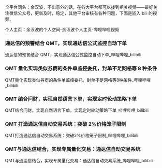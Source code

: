 全平台同名：余汉波，不出意外的话，在各大平台都可以找到相关视频——最好关注微信公众号，更新及时，稳定，其他平台审核有各种问题，下面是嵌入 bili 的视频。

个人主页：余汉波的个人空间-余汉波个人主页-哔哩哔哩视频

### 通达信的预警结合 QMT，实现通达信公式监控自动下单

通达信的预警结合 QMT，实现通达信公式监控自动下单_哔哩哔哩_bilibili

### QMT 量化实现类似券商的条件单监控委托，封单不足网格等 8 种条件

QMT量化实现类似券商的条件单监控委托，封单不足网格等8种条件_哔哩哔哩_bilibili

### QMT 结合问财，实现自然语言下单，实现定时轮动策略下单

QMT结合问财，实现自然语言下单，实现定时轮动策略下单_哔哩哔哩_bilibili

### QMT 打造通达信自动交易系统：突破 2%价格笼子限制

QMT打造通达信自动交易系统：突破2%价格笼子限制_哔哩哔哩_bilibili

### QMT与通达信结合，实现专属量化交易：通达信自动交易系统

QMT与通达信结合，实现专属量化交易：通达信自动交易系统_哔哩哔哩_bilibili

